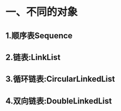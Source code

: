 # 一、不同的对象
## 1.顺序表Sequence
## 2.链表:LinkList
## 3.循环链表:CircularLinkedList
## 4.双向链表:DoubleLinkedList
   
